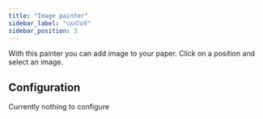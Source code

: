 ```yaml
---
title: "Image painter"
sidebar_label: "ପ୍ରତିଛଵି"
sidebar_position: 3
---
```


With this painter you can add image to your paper. Click on a position and select an image.

## Configuration

Currently nothing to configure
